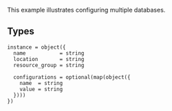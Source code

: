 This example illustrates configuring multiple databases.

## Types

```hcl
instance = object({
  name           = string
  location       = string
  resource_group = string

  configurations = optional(map(object({
    name  = string
    value = string
  })))
})
```
